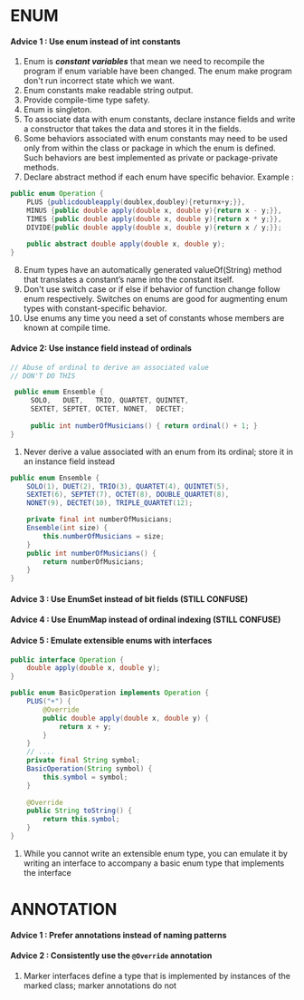 # ENUM
#### Advice 1 : Use enum instead of int constants
1. Enum is _**constant variables**_ that mean we need to recompile the program if enum variable have been changed. The enum make program don't run incorrect state which we want.
2. Enum constants make readable string output.
3. Provide compile-time type safety.
4. Enum is singleton.
5. To associate data with enum constants, declare instance fields and write a constructor that takes the data and stores it in the fields.
6. Some behaviors associated with enum constants may need to be used only from within the class or package in which the enum is defined. Such behaviors are best implemented as private or package-private methods.
7. Declare abstract method if each enum have specific behavior.
Example :
```java
public enum Operation {  
	PLUS {publicdoubleapply(doublex,doubley){returnx+y;}}, 
	MINUS {public double apply(double x, double y){return x - y;}}, 
	TIMES {public double apply(double x, double y){return x * y;}}, 
	DIVIDE{public double apply(double x, double y){return x / y;}};

	public abstract double apply(double x, double y);
}
```

8. Enum types have an automatically generated valueOf(String) method that translates a constant’s name into the constant itself.
9. Don't use switch case or if else if behavior of function change follow enum respectively. Switches on enums are good for augmenting enum types with constant-specific behavior.
10. Use enums any time you need a set of constants whose members are known at compile time. 

#### Advice 2: Use instance field instead of ordinals
```java
// Abuse of ordinal to derive an associated value 
// DON'T DO THIS

 public enum Ensemble {
	 SOLO,   DUET,   TRIO, QUARTET, QUINTET,
     SEXTET, SEPTET, OCTET, NONET,  DECTET; 
     
	 public int numberOfMusicians() { return ordinal() + 1; }
}
```
1. Never derive a value associated with an enum from its ordinal; store it in an instance field instead
```java
public enum Ensemble {
	SOLO(1), DUET(2), TRIO(3), QUARTET(4), QUINTET(5),
    SEXTET(6), SEPTET(7), OCTET(8), DOUBLE_QUARTET(8),
    NONET(9), DECTET(10), TRIPLE_QUARTET(12); 

	private final int numberOfMusicians;  
	Ensemble(int size) { 
		this.numberOfMusicians = size; 
	} 
	public int numberOfMusicians() { 
		return numberOfMusicians; 
	}
}
```

#### Advice 3 : Use EnumSet instead of bit fields (STILL CONFUSE)
#### Advice 4 : Use EnumMap instead of ordinal indexing  (STILL CONFUSE)
#### Advice 5 : Emulate extensible enums with interfaces
```java
public interface Operation {
	double apply(double x, double y);
}

public enum BasicOperation implements Operation {
	PLUS("+") {
		@Override
		public double apply(double x, double y) {
			return x + y;
		}
	}
	// ....
	private final String symbol;
	BasicOperation(String symbol) {
		this.symbol = symbol;
	}
	
	@Override
	public String toString() {
		return this.symbol;
	}
}
```
1. While you cannot write an extensible enum type, you can emulate it by writing an interface to accompany a basic enum type that implements the interface

# ANNOTATION

#### Advice 1 : Prefer annotations instead of naming patterns
#### Advice 2 : Consistently use the `@Override` annotation
1. Marker interfaces define a type that is implemented by instances of the marked class; marker annotations do not
<!--stackedit_data:
eyJoaXN0b3J5IjpbLTEwNjU2MDIzNTIsLTMwMzcwOTQ2MCwtMT
MxOTY1MDI1NCwyMTI5MjIzNjIzLC0xMjg3MzU4NjQ5LDE1NTMy
NjQwOTgsLTIxMzg0MTM3ODNdfQ==
-->